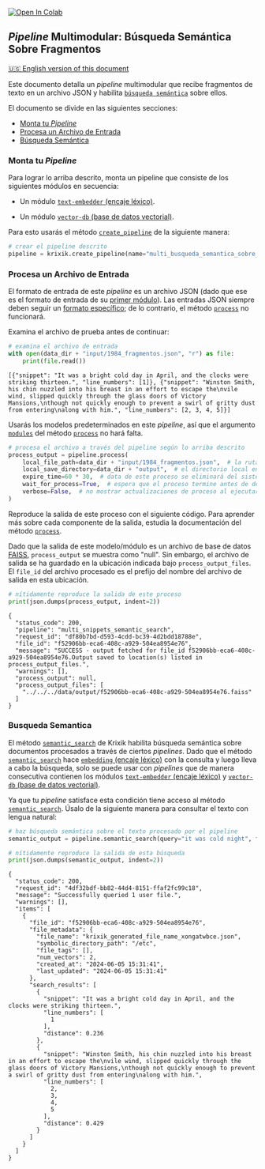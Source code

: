 <a href="https://colab.research.google.com/github/krixik-ai/krixik-docs/blob/main/docs/examples/search_pipeline_examples/multi_snippet_semantic_search.ipynb" target="_parent"><img src="https://colab.research.google.com/assets/colab-badge.svg" alt="Open In Colab"/></a>

## *Pipeline* Multimodular: Búsqueda Semántica Sobre Fragmentos
[🇺🇸 English version of this document](https://krixik-docs.readthedocs.io/latest/examples/search_pipeline_examples/multi_snippet_semantic_search/)

Este documento detalla un *pipeline* multimodular que recibe fragmentos de texto en un archivo JSON y habilita [`búsqueda semántica`](../../sistema/metodos_de_busqueda/metodo_semantic_search_busqueda_semantica.md) sobre ellos.

El documento se divide en las siguientes secciones:

- [Monta tu *Pipeline*](#monta-tu-pipeline)
- [Procesa un Archivo de Entrada](#procesa-un-archivo-de-entrada)
- [Búsqueda Semántica](#busqueda-semantica)

### Monta tu *Pipeline*

Para lograr lo arriba descrito, monta un pipeline que consiste de los siguientes módulos en secuencia:

- Un módulo [`text-embedder` (encaje léxico)](../../modulos/modulos_ia/modulo_text-embedder_encaje_lexico.md).

- Un módulo [`vector-db` (base de datos vectorial)](../../modulos/modulos_de_bases_de_datos/modulo_vector-db_base_de_datos_vectorial.md).

Para esto usarás el método [`create_pipeline`](../../sistema/creacion_de_pipelines/creacion_de_pipelines.md) de la siguiente manera:


```python
# crear el pipeline descrito
pipeline = krixik.create_pipeline(name="multi_busqueda_semantica_sobre_fragmentos", module_chain=["text-embedder", "vector-db"])
```

### Procesa un Archivo de Entrada

El formato de entrada de este *pipeline* es un archivo JSON (dado que ese es el formato de entrada de su [primer módulo](../../modulos/modulos_ia/modulo_text-embedder_encaje_lexico.md)). Las entradas JSON siempre deben seguir un [formato específico](../../sistema/parametros_y_procesar_archivos_a_traves_de_pipelines/formato_JSON_entrada.md); de lo contrario, el método [`process`](../../sistema/parametros_y_procesar_archivos_a_traves_de_pipelines/metodo_process_procesar.md) no funcionará.

Examina el archivo de prueba antes de continuar:


```python
# examina el archivo de entrada
with open(data_dir + "input/1984_fragmentos.json", "r") as file:
    print(file.read())
```

    [{"snippet": "It was a bright cold day in April, and the clocks were striking thirteen.", "line_numbers": [1]}, {"snippet": "Winston Smith, his chin nuzzled into his breast in an effort to escape the\nvile wind, slipped quickly through the glass doors of Victory Mansions,\nthough not quickly enough to prevent a swirl of gritty dust from entering\nalong with him.", "line_numbers": [2, 3, 4, 5]}]


Usarás los modelos predeterminados en este *pipeline*, así que el argumento [`modules`](../../sistema/parametros_y_procesar_archivos_a_traves_de_pipelines/metodo_process_procesar.md#seleccion-de-modelo-por-medio-del-argumento-modules) del método [`process`](../../sistema/parametros_y_procesar_archivos_a_traves_de_pipelines/metodo_process_procesar.md) no hará falta.


```python
# procesa el archivo a través del pipeline según lo arriba descrito
process_output = pipeline.process(
    local_file_path=data_dir + "input/1984_fragmentos.json",  # la ruta de archivo inicial en la que yace el archivo de entrada
    local_save_directory=data_dir + "output",  # el directorio local en el que se guardará el archivo de salida
    expire_time=60 * 30,  # data de este proceso se eliminará del sistema Krixik en 30 minutos
    wait_for_process=True,  # espera que el proceso termine antes de devolver control del IDE al usuario
    verbose=False,  # no mostrar actualizaciones de proceso al ejecutar el código
)
```

Reproduce la salida de este proceso con el siguiente código. Para aprender más sobre cada componente de la salida, estudia la documentación del método [`process`](../../sistema/parametros_y_procesar_archivos_a_traves_de_pipelines/metodo_process_procesar.md).

Dado que la salida de este modelo/módulo es un archivo de base de datos [FAISS](https://github.com/facebookresearch/faiss), `process_output` se muestra como "null". Sin embargo, el archivo de salida se ha guardado en la ubicación indicada bajo `process_output_files`. El `file_id` del archivo procesado es el prefijo del nombre del archivo de salida en esta ubicación.


```python
# nítidamente reproduce la salida de este proceso
print(json.dumps(process_output, indent=2))
```

    {
      "status_code": 200,
      "pipeline": "multi_snippets_semantic_search",
      "request_id": "df80b7bd-d593-4cdd-bc39-4d2bdd18788e",
      "file_id": "f52906bb-eca6-408c-a929-504ea8954e76",
      "message": "SUCCESS - output fetched for file_id f52906bb-eca6-408c-a929-504ea8954e76.Output saved to location(s) listed in process_output_files.",
      "warnings": [],
      "process_output": null,
      "process_output_files": [
        "../../../data/output/f52906bb-eca6-408c-a929-504ea8954e76.faiss"
      ]
    }


### Busqueda Semantica

El método [`semantic_search`](../../sistema/metodos_de_busqueda/metodo_semantic_search_busqueda_semantica.md) de Krixik habilita búsqueda semántica sobre documentos procesados a través de ciertos *pipelines*. Dado que el método [`semantic_search`](../../sistema/metodos_de_busqueda/metodo_semantic_search_busqueda_semantica.md) hace [`embedding` (encaje léxico)](../../modulos/modulos_ia/modulo_text-embedder_encaje_lexico.md) con la consulta y luego lleva a cabo la búsqueda, solo se puede usar con *pipelines* que de manera consecutiva contienen los módulos [`text-embedder` (encaje léxico)](../../modulos/modulos_ia/modulo_text-embedder_encaje_lexico.md) y [`vector-db` (base de datos vectorial)](../../modulos/modulos_de_bases_de_datos/modulo_vector-db_base_de_datos_vectorial.md).

Ya que tu *pipeline* satisface esta condición tiene acceso al método [`semantic_search`](../../sistema/metodos_de_busqueda/metodo_semantic_search_busqueda_semantica.md). Úsalo de la siguiente manera para consultar el texto con lengua natural:


```python
# haz búsqueda semántica sobre el texto procesado por el pipeline
semantic_output = pipeline.semantic_search(query="it was cold night", file_ids=[process_output["file_id"]])

# nítidamente reproduce la salida de esta búsqueda
print(json.dumps(semantic_output, indent=2))
```

    {
      "status_code": 200,
      "request_id": "4df32bdf-bb82-44d4-8151-ffaf2fc99c18",
      "message": "Successfully queried 1 user file.",
      "warnings": [],
      "items": [
        {
          "file_id": "f52906bb-eca6-408c-a929-504ea8954e76",
          "file_metadata": {
            "file_name": "krixik_generated_file_name_xongatwbce.json",
            "symbolic_directory_path": "/etc",
            "file_tags": [],
            "num_vectors": 2,
            "created_at": "2024-06-05 15:31:41",
            "last_updated": "2024-06-05 15:31:41"
          },
          "search_results": [
            {
              "snippet": "It was a bright cold day in April, and the clocks were striking thirteen.",
              "line_numbers": [
                1
              ],
              "distance": 0.236
            },
            {
              "snippet": "Winston Smith, his chin nuzzled into his breast in an effort to escape the\nvile wind, slipped quickly through the glass doors of Victory Mansions,\nthough not quickly enough to prevent a swirl of gritty dust from entering\nalong with him.",
              "line_numbers": [
                2,
                3,
                4,
                5
              ],
              "distance": 0.429
            }
          ]
        }
      ]
    }

